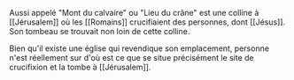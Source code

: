 Aussi appelé "Mont du calvaire" ou "Lieu du crâne" est une colline à [[Jérusalem]] où les [[Romains]] crucifiaient des personnes, dont [[Jésus]]. Son tombeau se trouvait non loin de cette colline.

Bien qu'il existe une église qui revendique son emplacement, personne n'est réellement sur d'où est ce que se situe précisément le site de crucifixion et la tombe à [[Jérusalem]].